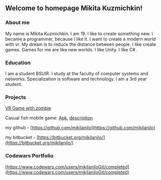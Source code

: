 ## Welcome to homepage Mikita Kuzmichkin!

### About me
  My name is Mikita Kuzmichkin. I am 19. I like to create something new. 
I became a programmer, because I like it. I want to create a modern world with vr.
My dream is to reduce the distance between people. I like create games. 
Games for me are like new worlds.
I like Unity. I like C#.

### Education
I am a student BSUIR. I study at the faculty of computer systems and networks.
Specialization is software and technology. I am a 3rd year student.

### Projects
[VR Game with zombie](https://drive.google.com/drive/folders/1F6v74Wo3GyeFSvm448fwvUy5burN_gI5?usp=sharing)

Casual fish mobile game: [Apk](https://drive.google.com/open?id=1Y5MSRuq_VOoisUljQSj6YMTAcqDPZw0E),
[description](https://polygon.by/blog/gamelab/2019/01/gl7-fishdish-report-6)

my github - [https://github.com/mikilanjlo](https://github.com/mikilanjlo)

my bitbucket  - [https://bitbucket.org/mikilanjlo/](https://bitbucket.org/mikilanjlo/)

### Codewars Portfolio
[https://www.codewars.com/users/mikilanjloGit/completed](https://www.codewars.com/users/mikilanjloGit/completed)

